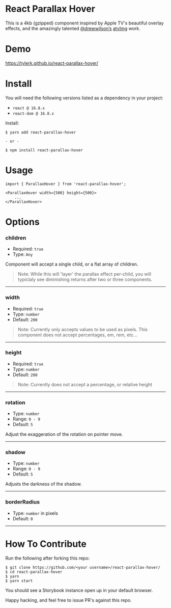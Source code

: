 # React Parallax Hover

This is a 4kb (gzipped) component inspired by Apple TV's beautiful overlay effects, and the amazingly talented [@drewwilson’s](http://drewwilson.com/) [atvImg](https://github.com/drewwilson/atvImg) work.

# Demo

https://tylerk.github.io/react-parallax-hover/

# Install

You will need the following versions listed as a dependency in your project:

- `react @ 16.8.x`
- `react-dom @ 16.8.x`

Install:

```
$ yarn add react-parallax-hover

- or -

$ npm install react-parallax-hover
```

# Usage

```
import { ParallaxHover } from 'react-parallax-hover';

<ParallaxHover width={500} height={500}>
    ...
</ParallaxHover>
```

# Options

### children

- Required: `true`
- Type: `Any`

Component will accept a single child, or a flat array of children.

> Note: While this will 'layer' the parallax effect per-child, you will typiclaly see diminishing returns after two or three components.

---

### width

- Required: `true`
- Type: `number`
- Default: `200`

> Note: Currently only accepts values to be used as pixels. This component does not accept percentages, em, rem, etc...

---

### height

- Required: `true`
- Type: `number`
- Default: `200`

> Note: Currently does not accept a percentage, or relative height

---

### rotation

- Type: `number`
- Range: `0 - 9`
- Default: `5`

Adjust the exaggeration of the rotation on pointer move.

---

### shadow

- Type: `number`
- Range: `0 - 9`
- Default: `5`

Adjusts the darkness of the shadow.

---

### borderRadius

- Type: `number` in pixels
- Default: `0`

---

# How To Contribute

Run the following after forking this repo:

```
$ git clone https://github.com/<your username>/react-parallax-hover/
$ cd react-parallax-hover
$ yarn
$ yarn start
```

You should see a Storybook instance open up in your default browser.

Happy hacking, and feel free to issue PR's against this repo.

